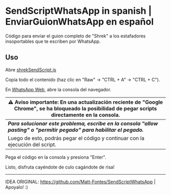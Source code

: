 # SendScriptWhatsApp in spanish | EnviarGuionWhatsApp en español

Código para enviar el guion completo de "Shrek" a los estafadores insoportables que te escriben por WhatsApp.

## Uso

Abre [shrekSendScript.js](https://github.com/raggiodev/SendScriptWhatsApp-spanish/blob/main/shrekSendScript.js)

Copia todo el contenido (haz clic en "Raw" -> "CTRL + A" -> "CTRL + C").

En [WhatsApp Web](https://web.whatsapp.com), abre la consola del navegador.

|  ⚠️ Aviso importante: En una actualización reciente de "Google Chrome", se ha bloqueado la posibilidad de pegar scripts directamente en la consola.|  
|--|  
|  ***Para solucionar este problema, escribe en la consola "allow pasting" o "permitir pegado" para habilitar el pegado.*** |  
|Luego de esto, podrás pegar el código y continuar con la ejecución del script.|

Pega el código en la consola y presiona "Enter".

Listo, disfruta cayéndote de culo cagándote de risa!

---

IDEA ORIGINAL:
https://github.com/Matt-Fontes/SendScriptWhatsApp | Apoyalo! :)
